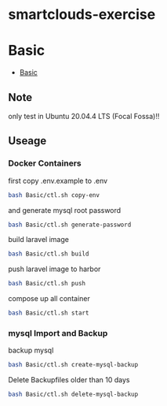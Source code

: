 smartclouds-exercise
===
# Basic
- [Basic](Basic)

## Note
only test in Ubuntu 20.04.4 LTS (Focal Fossa)!!

## Useage

### Docker Containers
first copy .env.example to .env
```bash
bash Basic/ctl.sh copy-env
```

and generate mysql root password
```bash
bash Basic/ctl.sh generate-password
```

build laravel image
```bash
bash Basic/ctl.sh build
```

push laravel image to harbor
```bash
bash Basic/ctl.sh push
```

compose up all container
```bash
bash Basic/ctl.sh start
```

### mysql Import and Backup
backup mysql
```bash
bash Basic/ctl.sh create-mysql-backup
```

Delete Backupfiles older than 10 days
```bash
bash Basic/ctl.sh delete-mysql-backup
```
